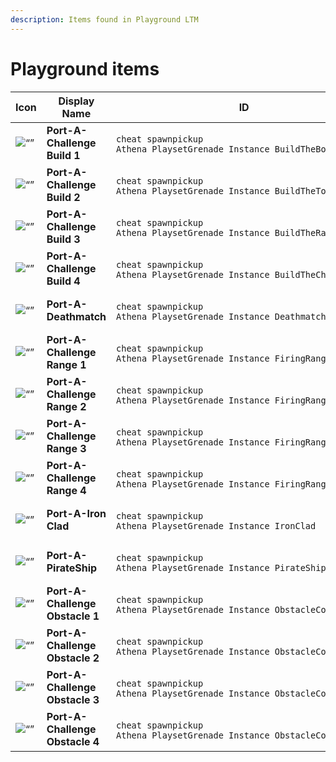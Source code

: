 ```yaml
---
description: Items found in Playground LTM
---
```


# Playground items

<table data-full-width="true"><thead><tr><th width="186">Icon</th><th width="185.33333333333331">Display Name</th><th>ID</th></tr></thead><tbody><tr><td><img src="https://media.discordapp.net/attachments/1102820924752937020/1146225475056849027/T-Icon-BR-CH-Build01.png" alt="“”"> </td><td><strong>Port-A-Challenge Build 1</strong></td><td><p></p><pre><code>cheat spawnpickup Athena_PlaysetGrenade_Instance_BuildTheBox
</code></pre></td></tr><tr><td><img src="https://media.discordapp.net/attachments/1102820924752937020/1146225475056849027/T-Icon-BR-CH-Build01.png" alt="“”"> </td><td><strong>Port-A-Challenge Build 2</strong></td><td><p></p><pre><code>cheat spawnpickup Athena_PlaysetGrenade_Instance_BuildTheTower
</code></pre></td></tr><tr><td><img src="https://media.discordapp.net/attachments/1102820924752937020/1146225475056849027/T-Icon-BR-CH-Build01.png" alt="“”"> </td><td><strong>Port-A-Challenge Build 3</strong></td><td><p></p><pre><code>cheat spawnpickup Athena_PlaysetGrenade_Instance_BuildTheRamp
</code></pre></td></tr><tr><td><img src="https://media.discordapp.net/attachments/1102820924752937020/1146225475056849027/T-Icon-BR-CH-Build01.png" alt="“”"> </td><td><strong>Port-A-Challenge Build 4</strong></td><td><p></p><pre><code>cheat spawnpickup Athena_PlaysetGrenade_Instance_BuildTheChallenge_1
</code></pre></td></tr><tr><td><img src="https://media.discordapp.net/attachments/1102820924752937020/1146225943053090886/T-Icon-BR-CH-Ship01.png" alt="“”"> </td><td><strong>Port-A-Deathmatch</strong></td><td><p></p><pre><code>cheat spawnpickup Athena_PlaysetGrenade_Instance_Deathmatch
</code></pre></td></tr><tr><td><img src="https://media.discordapp.net/attachments/1102820924752937020/1146226113782239372/T-Icon-BR-CH-Range01.png" alt="“”"> </td><td><strong>Port-A-Challenge Range 1</strong></td><td><p></p><pre><code>cheat spawnpickup Athena_PlaysetGrenade_Instance_FiringRange
</code></pre></td></tr><tr><td><img src="https://media.discordapp.net/attachments/1102820924752937020/1146226113782239372/T-Icon-BR-CH-Range01.png" alt="“”"> </td><td><strong>Port-A-Challenge Range 2</strong></td><td><p></p><pre><code>cheat spawnpickup Athena_PlaysetGrenade_Instance_FiringRange_2
</code></pre></td></tr><tr><td><img src="https://media.discordapp.net/attachments/1102820924752937020/1146226113782239372/T-Icon-BR-CH-Range01.png" alt="“”"> </td><td><strong>Port-A-Challenge Range 3</strong></td><td><p></p><pre><code>cheat spawnpickup Athena_PlaysetGrenade_Instance_FiringRange_3
</code></pre></td></tr><tr><td><img src="https://media.discordapp.net/attachments/1102820924752937020/1146226113782239372/T-Icon-BR-CH-Range01.png" alt="“”"> </td><td><strong>Port-A-Challenge Range 4</strong></td><td><p></p><pre><code>cheat spawnpickup Athena_PlaysetGrenade_Instance_FiringRange_4
</code></pre></td></tr><tr><td><img src="https://media.discordapp.net/attachments/1102820924752937020/1146225943053090886/T-Icon-BR-CH-Ship01.png" alt="“”"> </td><td><strong>Port-A-Iron Clad</strong></td><td><p></p><pre><code>cheat spawnpickup Athena_PlaysetGrenade_Instance_IronClad
</code></pre></td></tr><tr><td><img src="https://media.discordapp.net/attachments/1102820924752937020/1146225943053090886/T-Icon-BR-CH-Ship01.png" alt="“”"> </td><td><strong>Port-A-PirateShip</strong></td><td><p></p><pre><code>cheat spawnpickup Athena_PlaysetGrenade_Instance_PirateShip
</code></pre></td></tr><tr><td><img src="https://media.discordapp.net/attachments/1102820924752937020/1146227142951190528/T-Icon-BR-CH-Obstacle01.png" alt="“”"> </td><td><strong>Port-A-Challenge Obstacle 1</strong></td><td><p></p><pre><code>cheat spawnpickup Athena_PlaysetGrenade_Instance_ObstacleCourse3
</code></pre></td></tr><tr><td><img src="https://media.discordapp.net/attachments/1102820924752937020/1146227142951190528/T-Icon-BR-CH-Obstacle01.png" alt="“”"> </td><td><strong>Port-A-Challenge Obstacle 2</strong></td><td><p></p><pre><code>cheat spawnpickup Athena_PlaysetGrenade_Instance_ObstacleCourse4
</code></pre></td></tr><tr><td><img src="https://media.discordapp.net/attachments/1102820924752937020/1146227142951190528/T-Icon-BR-CH-Obstacle01.png" alt="“”"> </td><td><strong>Port-A-Challenge Obstacle 3</strong></td><td><p></p><pre><code>cheat spawnpickup Athena_PlaysetGrenade_Instance_ObstacleCourse5
</code></pre></td></tr><tr><td><img src="https://media.discordapp.net/attachments/1102820924752937020/1146227142951190528/T-Icon-BR-CH-Obstacle01.png" alt="“”"> </td><td><strong>Port-A-Challenge Obstacle 4</strong></td><td><p></p><pre><code>cheat spawnpickup Athena_PlaysetGrenade_Instance_ObstacleCourse6
</code></pre></td></tr></tbody></table>
